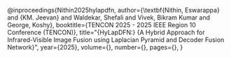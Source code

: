 @inproceedings{Nithin2025hylapdfn,
    author={\textbf{Nithin, Eswarappa} and {KM. Jeevan} and Waldekar, Shefali and Vivek, Bikram Kumar and  George, Koshy},
    booktitle={TENCON 2025 - 2025 IEEE Region 10 Conference (TENCON)}, 
    title="{HyLapDFN:} {A Hybrid Approach for Infrared-Visible Image Fusion using Laplacian Pyramid and Decoder Fusion Network}", 
    year={2025},
    volume={},
    number={},
    pages={},
}